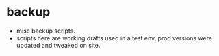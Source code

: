 # backup

* misc backup scripts.
* scripts here are working drafts used in a test env, prod versions were updated and tweaked on site.
